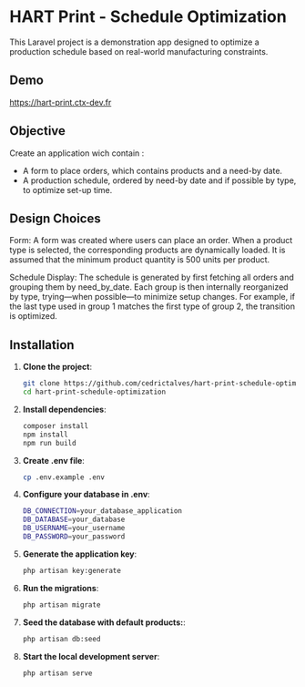 # HART Print - Schedule Optimization

This Laravel project is a demonstration app designed to optimize a production schedule based on real-world manufacturing constraints.

## Demo
https://hart-print.ctx-dev.fr

## Objective

Create an application wich contain :
- A form to place orders, which contains products and a need-by date.
- A production schedule, ordered by need-by date and if possible by type, to optimize set-up time.

## Design Choices

Form:
A form was created where users can place an order. When a product type is selected, the corresponding products are dynamically loaded. It is assumed that the minimum product quantity is 500 units per product.

Schedule Display:
The schedule is generated by first fetching all orders and grouping them by need_by_date. Each group is then internally reorganized by type, trying—when possible—to minimize setup changes. For example, if the last type used in group 1 matches the first type of group 2, the transition is optimized.

## Installation

1. **Clone the project**:
   ```bash
   git clone https://github.com/cedrictalves/hart-print-schedule-optimization
   cd hart-print-schedule-optimization

2. **Install dependencies**:
    ```bash
    composer install
    npm install
    npm run build

3. **Create .env file**:
    ```bash
    cp .env.example .env

4. **Configure your database in .env**:
    ```bash
    DB_CONNECTION=your_database_application
    DB_DATABASE=your_database
    DB_USERNAME=your_username
    DB_PASSWORD=your_password

5. **Generate the application key**:
    ```bash
    php artisan key:generate

6. **Run the migrations**:
    ```bash
    php artisan migrate

7. **Seed the database with default products:**:
    ```bash
    php artisan db:seed

8. **Start the local development server**:
    ```bash
    php artisan serve

